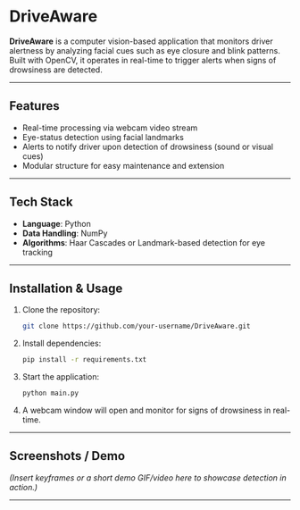 # DriveAware

**DriveAware** is a computer vision-based application that monitors driver alertness by analyzing facial cues such as eye closure and blink patterns. Built with OpenCV, it operates in real-time to trigger alerts when signs of drowsiness are detected.

---

## Features

* Real-time processing via webcam video stream
* Eye-status detection using facial landmarks
* Alerts to notify driver upon detection of drowsiness (sound or visual cues)
* Modular structure for easy maintenance and extension

---

## Tech Stack

* **Language**: Python
* **Data Handling**: NumPy
* **Algorithms**: Haar Cascades or Landmark-based detection for eye tracking

---

## Installation & Usage

1. Clone the repository:

   ```bash
   git clone https://github.com/your-username/DriveAware.git
   ```
2. Install dependencies:

   ```bash
   pip install -r requirements.txt
   ```
3. Start the application:

   ```bash
   python main.py
   ```
4. A webcam window will open and monitor for signs of drowsiness in real-time.

---

## Screenshots / Demo

*(Insert keyframes or a short demo GIF/video here to showcase detection in action.)*

---

